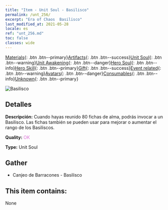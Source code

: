 ```yaml
---
title: "Item - Unit Soul - Basilisco"
permalink: /unt_256/
excerpt: "Era of Chaos  Basilisco"
last_modified_at: 2021-05-28
locale: es
ref: "unt_256.md"
toc: false
classes: wide
---
```

 [Materials](/ItemsES/){: .btn .btn--primary}[Artifacts](/ItemsES/Artifacts/){: .btn .btn--success}[Unit Soul](/ItemsES/UnitSoul/){: .btn .btn--warning}[Unit Awakening](/ItemsES/UnitAwakening/){: .btn .btn--danger}[Hero Soul](/ItemsES/HeroSoul/){: .btn .btn--info}[Hero Skill](/ItemsES/HeroSkill/){: .btn .btn--primary}[Gift](/ItemsES/Gift/){: .btn .btn--success}[Event related](/ItemsES/Events/){: .btn .btn--warning}[Avatars](/ItemsES/Avatars/){: .btn .btn--danger}[Consumables](/ItemsES/Consumables/){: .btn .btn--info}[Unknown](/ItemsES/Unknown/){: .btn .btn--primary}

 ![Basilisco](/images/u/ti_xiyi.jpg)

## Detalles
 **Descripción:** Cuando hayas reunido 80 fichas de alma, podrás invocar a un Basilisco. Las fichas también se pueden usar para mejorar o aumentar el rango de los Basiliscos.

 **Quality:** <span style="color: #DA70D6">OK</span>

 **Type:** Unit Soul

## Gather

*    Canjeo de Barracones - Basilisco 

## This item contains:

  None

